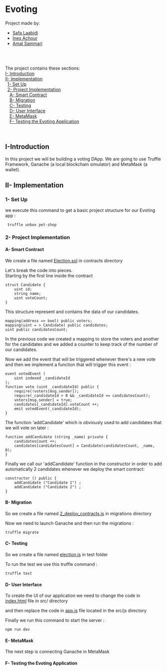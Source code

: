 # Evoting

Project made by: 
- [Safa Laabidi](https://github.com/safa-abidi) 
- [Ines Achour](https://github.com/inesachour)
- [Amal Sammari](https://github.com/Amal1999)
<br/>
<br/>

The project contains these sections:<br/>
[I- Introduction](https://github.com/safa-abidi/Lab2-Eth-Evoting#i-introduction)<br/>
[II- Implementation](https://github.com/safa-abidi/Lab2-Eth-Evoting#ii--implementation)<br/>
&ensp;[1- Set Up](https://github.com/safa-abidi/Lab2-Eth-Evoting#1--set-up)<br/>
&ensp;[2- Project Implementation](https://github.com/safa-abidi/Lab2-Eth-Evoting#2--project-implementation)<br/>
&ensp;&ensp;[A- Smart Contract](https://github.com/safa-abidi/Lab2-Eth-Evoting#a--smart-contract)<br/>
&ensp;&ensp;[B- Migration](https://github.com/safa-abidi/Lab2-Eth-Evoting#b--migration)<br/>
&ensp;&ensp;[C- Testing](https://github.com/safa-abidi/Lab2-Eth-Evoting#c--testing)<br/>
&ensp;&ensp;[D- User Interface](https://github.com/safa-abidi/Lab2-Eth-Evoting#d--user-interface)<br/>
&ensp;&ensp;[E- MetaMask](https://github.com/safa-abidi/Lab2-Eth-Evoting#e--metamask)<br/>
&ensp;&ensp;[F- Testing the Evoting Application](https://github.com/safa-abidi/Lab2-Eth-Evoting#f--testing-the-evoting-application)<br/>

<br/>

## I-Introduction
In this project we will be building a voting DApp.
We are going to use Truffle Framework, Ganache (a local blockchain simulator) and MetaMask (a wallet).

## II- Implementation
### 1- Set Up
we execute this command to get a basic project structure for our Evoting app :
```
 truffle unbox pet-shop 
```

### 2- Project Implementation

#### A- Smart Contract

We create a file named [Election.sol](https://github.com/safa-abidi/Lab2-Eth-Evoting/blob/main/contracts/Election.sol) in contracts directory

Let's break the code into pieces. <br/>
Starting by the first line inside the contract 

```
struct Candidate {
    uint id;
    string name;
    uint voteCount;
}
``` 
This structure represent and contains the data of our candidates.

```
mapping(address => bool) public voters;
mapping(uint = > Candidate) public candidates;
uint public candidatesCount;
```
In the previous code we created a mapping to store the voters and another for the candidates and we added a counter to keep track of the number of our candidates.

Now we add the event that will be triggered whenever there's a new vote and then we implement a function that will trigger this event :
```
event votedEvent (
    uint indexed _candidateId
);
function vote (uint _candidateId) public {
    require(!voters[msg.sender]);
    require(_candidateId > 0 && _candidateId <= candidatesCount);
    voters[msg.sender] = true;
    candidates[_candidateId].voteCount ++;
    emit votedEvent(_candidateId);
}
```

The function 'addCandidate' which is obviously used to add candidates that we will vote on later :
```
function addCandidate (string _name) private {
    candidatesCount ++;
    candidates[candidatesCount] = Candidate(candidatesCount, _name, 0);
}
```

Finally we call our 'addCandidate' function in the constructor in order to add automatically 2 candidates whenever we deploy the smart contract: 
```
constructor () public {
    addCandidate ("Candidate 1") ;
    addCandidate ("Candidate 2") ;
}
```

#### B- Migration
So we create a file named [2_deploy_contracts.js](https://github.com/safa-abidi/Lab2-Eth-Evoting/blob/main/migrations/2%20deploy%20contracts.js) in migrations directory <br/>

Now we need to launch Ganache and then run the migrations :
```
truffle migrate
```

#### C- Testing
So we create a file named [election.js](https://github.com/safa-abidi/Lab2-Eth-Evoting/blob/main/test/election.js) in test folder <br/>

To run the test we use this truffle command :
```
truffle test
```

#### D- User Interface
To create the UI of our application we need to change the code in [index.html](https://github.com/safa-abidi/Lab2-Eth-Evoting/blob/main/src/index.htmls) file in src/ directory

and then replace the code in [app.js](https://github.com/safa-abidi/Lab2-Eth-Evoting/blob/main/src/js/app.js) file located in the src/js directory

Finally we run this command to start the server :
```
npm run dev
```

#### E- MetaMask
The next step is connecting Ganache in MetaMask

#### F- Testing the Evoting Application
